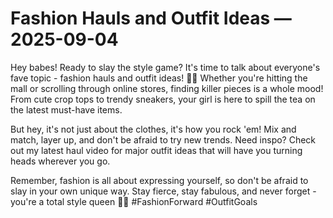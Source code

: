 # Fashion Hauls and Outfit Ideas — 2025-09-04

Hey babes! Ready to slay the style game? It's time to talk about everyone's fave topic - fashion hauls and outfit ideas! 💁‍♀️ Whether you're hitting the mall or scrolling through online stores, finding killer pieces is a whole mood! From cute crop tops to trendy sneakers, your girl is here to spill the tea on the latest must-have items.

But hey, it's not just about the clothes, it's how you rock 'em! Mix and match, layer up, and don't be afraid to try new trends. Need inspo? Check out my latest haul video for major outfit ideas that will have you turning heads wherever you go.

Remember, fashion is all about expressing yourself, so don't be afraid to slay in your own unique way. Stay fierce, stay fabulous, and never forget - you're a total style queen 👑💋 #FashionForward #OutfitGoals